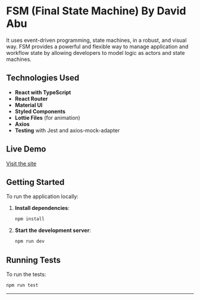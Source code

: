 
# FSM (Final State Machine) By David Abu

It uses event-driven programming, state machines, in a robust, and visual way. FSM provides a powerful and flexible way to manage application and workflow state by allowing developers to model logic as actors and state machines.

## Technologies Used

- **React with TypeScript**
- **React Router**
- **Material UI**
- **Styled Components**
- **Lottie Files** (for animation)
- **Axios**
- **Testing** with Jest and axios-mock-adapter

## Live Demo

[Visit the site](https://fsm1.vercel.app/)

## Getting Started

To run the application locally:

1. **Install dependencies**:
   ```bash
   npm install
   ```

2. **Start the development server**:
   ```bash
   npm run dev
   ```

## Running Tests

To run the tests:

```bash
npm run test
```

---
